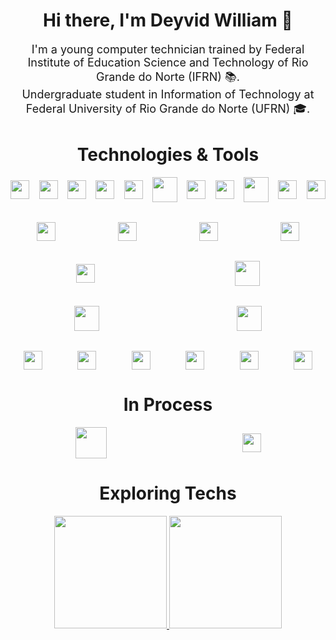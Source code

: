 <div>
  <h1 
   align="center"
  >
    Hi there, I'm Deyvid William 👋
  </h1>
  <div>
    <p 
      align="center"
      style="font-size: 1.125rem; text-align: center; margin-bottom: 32px"
    >
      I'm a young computer technician trained by Federal Institute of Education Science and Technology of Rio Grande do Norte (IFRN) 📚.<br />
      Undergraduate student in Information of Technology at Federal University of Rio Grande do Norte (UFRN) 🎓.
    </p>
  </div>
</div>

<div>
  <h1 
   align="center"
  >
    Technologies & Tools
  </h1>
  
  <div 
    align="center"
    style="display: flex; flex-wrap: wrap; gap: 15px; justify-content: space-around; align-items: center; margin-bottom: 32px;"
  >
    <img 
      src="https://cdn.jsdelivr.net/gh/devicons/devicon/icons/html5/html5-original.svg"
      style="width: 30px"
    />
    <img 
      src="https://cdn.jsdelivr.net/gh/devicons/devicon/icons/css3/css3-original.svg" 
      style="width: 30px"
    />
    <img 
      src="https://cdn.jsdelivr.net/gh/devicons/devicon/icons/javascript/javascript-original.svg" 
      style="width: 30px"
    />
    <img 
      src="https://cdn.jsdelivr.net/gh/devicons/devicon/icons/typescript/typescript-original.svg" 
      style="width: 30px" 
    />
    <img 
      src="https://cdn.jsdelivr.net/gh/devicons/devicon/icons/jquery/jquery-original-wordmark.svg" 
      style="width: 30px"
    />
    <img 
      src="https://cdn.jsdelivr.net/gh/devicons/devicon/icons/php/php-original.svg" 
      style="width: 40px" 
    />
    <img 
      src="https://cdn.jsdelivr.net/gh/devicons/devicon/icons/nodejs/nodejs-original.svg" 
      style="width: 30px"
    />
    <img 
      src="https://cdn.jsdelivr.net/gh/devicons/devicon/icons/react/react-original.svg" 
      style="width: 30px"
    />
    <img 
      src="https://cdn.jsdelivr.net/gh/devicons/devicon/icons/nextjs/nextjs-original-wordmark.svg" 
      style="width: 40px"
    />
    <img 
      src="https://cdn.jsdelivr.net/gh/devicons/devicon/icons/wordpress/wordpress-plain.svg" 
      style="width: 30px"
    />
    <img 
      src="https://cdn.jsdelivr.net/gh/devicons/devicon/icons/woocommerce/woocommerce-original.svg" 
      style="width: 30px"
    />
  </div>

  <div 
    align="center"
    style="display: flex; flex-wrap: wrap; gap: 15px; justify-content: space-around; align-items: center; margin-bottom: 32px;"
  >
    <img 
      src="https://cdn.jsdelivr.net/gh/devicons/devicon/icons/sass/sass-original.svg"
      style="width: 30px"
    />
    <img 
      src="https://cdn.jsdelivr.net/gh/devicons/devicon/icons/bootstrap/bootstrap-original.svg"
      style="width: 30px"
    />
    <img 
      src="https://cdn.jsdelivr.net/gh/devicons/devicon/icons/tailwindcss/tailwindcss-plain.svg" 
      style="width: 30px"
    />
    <img 
      src="https://cdn.jsdelivr.net/gh/devicons/devicon/icons/materialui/materialui-original.svg"
      style="width: 30px"
    />
  </div>
  <div 
    align="center"
    style="display: flex; flex-wrap: wrap; gap: 15px; justify-content: space-around; align-items: center; margin-bottom: 32px;"
  >
    <img 
      src="https://cdn.jsdelivr.net/gh/devicons/devicon/icons/npm/npm-original-wordmark.svg" 
      style="width: 30px"
    />
    <img 
      src="https://cdn.jsdelivr.net/gh/devicons/devicon/icons/yarn/yarn-original-wordmark.svg" 
      style="width: 40px"
    />
  </div>
  <div 
    align="center"
    style="display: flex; flex-wrap: wrap; gap: 15px; justify-content: space-around; align-items: center; margin-bottom: 32px;"
  >
    <img 
      src="https://cdn.jsdelivr.net/gh/devicons/devicon/icons/mysql/mysql-original-wordmark.svg" 
      style="width: 40px"
    />
    <img 
      src="https://cdn.jsdelivr.net/gh/devicons/devicon/icons/postgresql/postgresql-original-wordmark.svg" 
      style="width: 40px"  
    />
  </div>
  <div 
    align="center"
    style="display: flex; flex-wrap: wrap; gap: 15px; justify-content: space-around; align-items: center; margin-bottom: 32px;"
  >
    <img 
      src="https://cdn.jsdelivr.net/gh/devicons/devicon/icons/git/git-original.svg" 
      style="width: 30px"
    />
    <img 
      src="https://cdn.jsdelivr.net/gh/devicons/devicon/icons/github/github-original.svg" 
      style="width: 30px"
    />
    <img 
      src="https://cdn.jsdelivr.net/gh/devicons/devicon/icons/gitlab/gitlab-original.svg" 
      style="width: 30px"
    />
    <img 
      src="https://cdn.jsdelivr.net/gh/devicons/devicon/icons/trello/trello-plain.svg" 
      style="width: 30px"
    />
    <img 
      src="https://cdn.jsdelivr.net/gh/devicons/devicon/icons/jira/jira-original.svg" 
      style="width: 30px"
    />
    <img 
      src="https://cdn.jsdelivr.net/gh/devicons/devicon/icons/figma/figma-original.svg" 
      style="width: 30px"
    />
  </div>
</div>

<div>
  <h1
   align="center"
  >
    In Process
  </h1>
  <div
    align="center"
    style="display: flex; flex-wrap: wrap; gap: 10px; justify-content: space-around; align-items: center; margin-bottom: 32px"
  >
    <img 
      src="https://cdn.jsdelivr.net/gh/devicons/devicon/icons/docker/docker-original.svg" 
      style="width: 50px"
    />
    <img 
      src="https://cdn.jsdelivr.net/gh/devicons/devicon/icons/redux/redux-original.svg" 
      style="width: 30px"
    />
  </div>
</div>

<div>
 <h1
  align="center"
 >Exploring Techs</h1>
<div
 align="center" 
>
  <a href="https://github.com/deyvidwms">
  <img loading="lazy" height="180em" src="https://github-readme-stats.vercel.app/api/top-langs/?username=deyvidwms&layout=compact&langs_count=7&theme=dracula&title_color=fff&icon_color=f9f9f9&text_color=9f9f9f&bg_color=151515"/>
  <img loading="lazy" height="180em" src="https://github-readme-stats.vercel.app/api?username=deyvidwms&show_icons=true&theme=dracula&title_color=fff&icon_color=f9f9f9&text_color=9f9f9f&bg_color=151515&include_all_commits=true&count_private=true"/>
</div>
</div>
